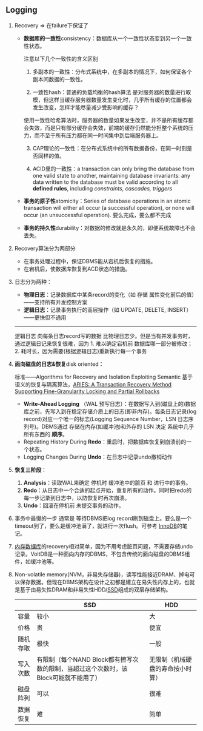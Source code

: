## Logging

1. Recovery => 在failure下保证了

   - **数据库的一致性**consistency：数据库从一个一致性状态变到另一个一致性状态。

     注意以下几个一致性的含义区别

     1. 多副本的一致性：分布式系统中，在多副本的情况下，如何保证各个副本间数据的一致性。

     2. 一致性hash：普通的负载均衡的hash算法 是对服务器的数量进行取模，但这样当缓存服务器数量发生变化时，几乎所有缓存的位置都会发生改变，怎样才能尽量减少受影响的缓存？

       使用一致性哈希算法时，服务器的数量如果发生改变，并不是所有缓存都会失效，而是只有部分缓存会失效，前端的缓存仍然能分担整个系统的压力，而不至于所有压力都在同一时间集中到后端服务器上。

     3. CAP理论的一致性：在分布式系统中的所有数据备份，在同一时刻是否同样的值。

     4. ACID里的一致性：a transaction can only bring the database from one valid state to another, maintaining database invariants: any data written to the database must be valid according to all **defined rules**, including *constraints, cascades, triggers*

   - **事务的原子性**atomicity：Series of database operations in an atomic transaction will either all occur (a successful operation), or none will occur (an unsuccessful operation). 要么完成，要么都不完成

   - **事务的持久性**durability：对数据的修改就是永久的，即便系统故障也不会丢失。

2. Recovery算法分为两部分

   - 在事务处理过程中，保证DBMS能从宕机后恢复的措施。
   - 在宕机后，使数据库恢复到ACD状态的措施。

3. 日志分为两种：

   - **物理日志**：记录数据库中某条record的变化（如 存储 属性变化前后的值）——支持所有并发控制方案
   - **逻辑日志**：记录事务执行的高层操作（如 UPDATE, DELETE, INSERT）——更快但不通用

   -----

   逻辑日志 向每条日志record写的数据 比物理日志少。但是当有并发事务时，通过逻辑日记来恢复很难，因为 1. 难以确定宕机前 数据库哪一部分被修改；2. 耗时长，因为需要(根据逻辑日志)重新执行每一个事务

4. **面向磁盘的日志&恢复**disk oriented：

   标准——Algorithms for Recovery and Isolation Exploiting Semantic 基于语义的恢复与隔离算法，[ARIES: A Transaction Recovery Method Supporting Fine-Granularity Locking and Partial Rollbacks](https://blog.acolyer.org/2016/01/08/aries/)

   - **Write-Ahead Logging** （WAL 预写日志）：在数据写入到(磁盘上的)数据库之前，先写入到在稳定存储介质上的日志(即非内存)。每条日志记录(log record)对应一个唯一的标志(Logging Sequence Number，LSN 日志序列号)。DBMS通过 存储在内存(如缓冲池)和外存的 LSN 决定 系统中几乎所有东西的 **顺序**。
   - Repeating History During **Redo**：重启时，把数据库恢复到崩溃前的一个状态。
   - Logging Changes During **Undo**：在日志中记录undo撤销动作

5. **恢复三阶段**：
   1. **Analysis**：读取WAL来确定 停机时 缓冲池中的脏页 和 进行中的事务。
   2. **Redo**：从日志中一个合适的起点开始，重复所有的动作。同时把redo的每一步记录到日志中，以防恢复时再次崩溃。
   3. **Undo**：回滚在停机前 未提交事务的动作。

6. 事务中最慢的一步 通常是 等待DBMS把log record刷到磁盘上。要么是一个timeout到了，要么是缓冲池满了，就进行一次flush。可参考 [InnoDB](https://github.com/F-ca7/Advanced-Database-Systems-Learning/blob/master/paper%20reading/innoDb.md)的笔记。

7. [内存数据库](https://github.com/F-ca7/Advanced-Database-Systems-Learning/blob/master/02%20in-memory%20db/2-imdb-notes.md)的recovery相对简单，因为不用考虑脏页问题，不需要存储undo记录。VoltDB是一种面向内存的DBMS，不包含传统的面向磁盘的DBMS组件，如缓冲池等。

8. Non-volatile memory(NVM，非易失存储器)，读写性能接近DRAM、掉电可以保存数据。但现在DBMS架构在设计之初都是建立在易失性内存上的，也就是基于由易失性DRAM和非易失性HDD/[SSD](https://zhuanlan.zhihu.com/p/43362595)组成的双层存储架构。

   |         | SSD         | HDD |
   | ------------- |-------------| -----|
   | 容量 |较小 | 大 |
   |  价格  | 贵      | 便宜                             |
   |  随机存取  | 极快  | 一般 |
   | 写入次数 | 有限制（每个NAND Block都有擦写次数的限制，当超过这个次数时，该Block可能就不能用了） | 无限制（机械硬盘的寿命按小时算） |
   | 磁盘阵列 | 可以 | 很难 |
   | 数据恢复 | 难 | 简单 |
   
   